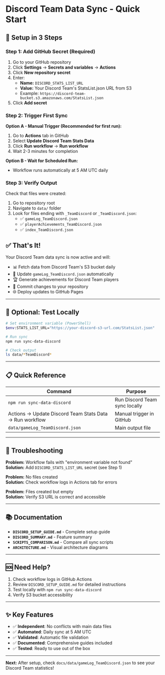 # Discord Team Data Sync - Quick Start

## 🚀 Setup in 3 Steps

### Step 1: Add GitHub Secret (Required)

1. Go to your GitHub repository
2. Click **Settings** → **Secrets and variables** → **Actions**
3. Click **New repository secret**
4. Enter:
   - **Name:** `DISCORD_STATS_LIST_URL`
   - **Value:** Your Discord Team's StatsList.json URL from S3
   - Example: `https://discord-team-bucket.s3.amazonaws.com/StatsList.json`
5. Click **Add secret**

### Step 2: Trigger First Sync

**Option A - Manual Trigger (Recommended for first run):**
1. Go to **Actions** tab in GitHub
2. Select **Update Discord Team Stats Data**
3. Click **Run workflow** → **Run workflow**
4. Wait 2-3 minutes for completion

**Option B - Wait for Scheduled Run:**
- Workflow runs automatically at 5 AM UTC daily

### Step 3: Verify Output

Check that files were created:
1. Go to repository root
2. Navigate to `data/` folder
3. Look for files ending with `_TeamDiscord` or `_TeamDiscord.json`:
   - ✅ `gameLog_TeamDiscord.json`
   - ✅ `playerAchievements_TeamDiscord.json`
   - ✅ `index_TeamDiscord.json`

## ✅ That's It!

Your Discord Team data sync is now active and will:
- 📊 Fetch data from Discord Team's S3 bucket daily
- 🔄 Update `gameLog_TeamDiscord.json` automatically
- 🏆 Generate achievements for Discord Team players
- 📝 Commit changes to your repository
- 🌐 Deploy updates to GitHub Pages

---

## 🧪 Optional: Test Locally

```bash
# Set environment variable (PowerShell)
$env:STATS_LIST_URL="https://your-discord-s3-url.com/StatsList.json"

# Run sync
npm run sync-data-discord

# Check output
ls data/*TeamDiscord*
```

---

## 📋 Quick Reference

| Command | Purpose |
|---------|---------|
| `npm run sync-data-discord` | Run Discord Team sync locally |
| Actions → Update Discord Team Stats Data → Run workflow | Manual trigger in GitHub |
| `data/gameLog_TeamDiscord.json` | Main output file |

---

## 🔧 Troubleshooting

**Problem:** Workflow fails with "environment variable not found"  
**Solution:** Add `DISCORD_STATS_LIST_URL` secret (see Step 1)

**Problem:** No files created  
**Solution:** Check workflow logs in Actions tab for errors

**Problem:** Files created but empty  
**Solution:** Verify S3 URL is correct and accessible

---

## 📚 Documentation

- **`DISCORD_SETUP_GUIDE.md`** - Complete setup guide
- **`DISCORD_SUMMARY.md`** - Feature summary
- **`SCRIPTS_COMPARISON.md`** - Compare all sync scripts
- **`ARCHITECTURE.md`** - Visual architecture diagrams

---

## 🆘 Need Help?

1. Check workflow logs in GitHub Actions
2. Review `DISCORD_SETUP_GUIDE.md` for detailed instructions
3. Test locally with `npm run sync-data-discord`
4. Verify S3 bucket accessibility

---

## ✨ Key Features

- ✅ **Independent**: No conflicts with main data files
- ✅ **Automated**: Daily sync at 5 AM UTC
- ✅ **Validated**: Automatic file validation
- ✅ **Documented**: Comprehensive guides included
- ✅ **Tested**: Ready to use out of the box

---

**Next:** After setup, check `docs/data/gameLog_TeamDiscord.json` to see your Discord Team statistics!
